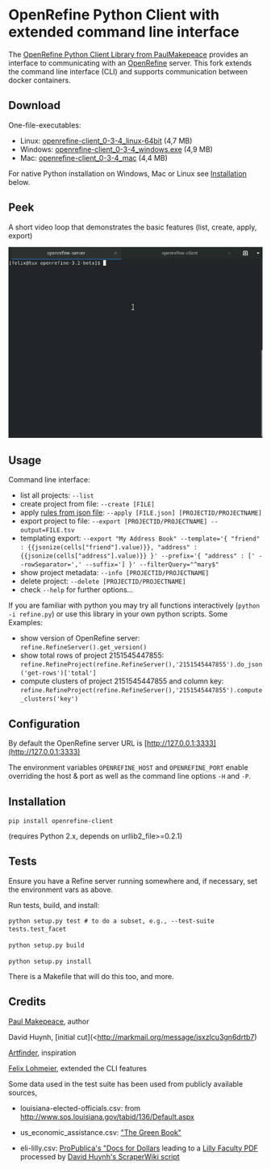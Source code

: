 # OpenRefine Python Client with extended command line interface

The [OpenRefine Python Client Library from PaulMakepeace](https://github.com/PaulMakepeace/refine-client-py) provides an interface to communicating with an [OpenRefine](http://openrefine.org) server. This fork extends the command line interface (CLI) and supports communication between docker containers.

## Download

One-file-executables:

* Linux: [openrefine-client_0-3-4_linux-64bit](https://github.com/opencultureconsulting/openrefine-client/releases/download/v0.3.4/openrefine-client_0-3-4_linux-64bit) (4,7 MB)
* Windows: [openrefine-client_0-3-4_windows.exe](https://github.com/opencultureconsulting/openrefine-client/releases/download/v0.3.4/openrefine-client_0-3-4_windows.exe) (4,9 MB)
* Mac: [openrefine-client_0-3-4_mac](https://github.com/opencultureconsulting/openrefine-client/releases/download/v0.3.4/openrefine-client_0-3-4_mac) (4,4 MB)

For native Python installation on Windows, Mac or Linux see [Installation](#installation) below.

## Peek

A short video loop that demonstrates the basic features (list, create, apply, export)

![video loop that demonstrates basic features](openrefine-client-peek.gif)

## Usage

Command line interface:

- list all projects: `--list`
- create project from file: `--create [FILE]`
- apply [rules from json file](http://kb.refinepro.com/2012/06/google-refine-json-and-my-notepad-or.html): `--apply [FILE.json] [PROJECTID/PROJECTNAME]`
- export project to file: `--export [PROJECTID/PROJECTNAME] --output=FILE.tsv`
- templating export: `--export "My Address Book" --template='{ "friend" : {{jsonize(cells["friend"].value)}}, "address" : {{jsonize(cells["address"].value)}} }' --prefix='{ "address" : [' --rowSeparator=',' --suffix='] }' --filterQuery="^mary$"`
- show project metadata: `--info [PROJECTID/PROJECTNAME]`
- delete project: `--delete [PROJECTID/PROJECTNAME]`
- check `--help` for further options...

If you are familiar with python you may try all functions interactively (`python -i refine.py`) or use this library in your own python scripts. Some Examples:

* show version of OpenRefine server: `refine.RefineServer().get_version()`
* show total rows of project 2151545447855: `refine.RefineProject(refine.RefineServer(),'2151545447855').do_json('get-rows')['total']`
* compute clusters of project 2151545447855 and column key: `refine.RefineProject(refine.RefineServer(),'2151545447855').compute_clusters('key')`

## Configuration

By default the OpenRefine server URL is [http://127.0.0.1:3333](http://127.0.0.1:3333)

The environment variables `OPENREFINE_HOST` and `OPENREFINE_PORT` enable overriding the host & port as well as the command line options `-H` and `-P`.

## Installation

```
pip install openrefine-client
```

(requires Python 2.x, depends on urllib2_file>=0.2.1)

## Tests

Ensure you have a Refine server running somewhere and, if necessary, set the environment vars as above.

Run tests, build, and install:

```
python setup.py test # to do a subset, e.g., --test-suite tests.test_facet

python setup.py build

python setup.py install
```

There is a Makefile that will do this too, and more.

## Credits

[Paul Makepeace](http://paulm.com), author

David Huynh, [initial cut](<http://markmail.org/message/jsxzlcu3gn6drtb7)

[Artfinder](http://www.artfinder.com), inspiration

[Felix Lohmeier](https://felixlohmeier.de), extended the CLI features

Some data used in the test suite has been used from publicly available sources,

- louisiana-elected-officials.csv: from http://www.sos.louisiana.gov/tabid/136/Default.aspx

- us_economic_assistance.csv: ["The Green Book"](http://www.data.gov/raw/1554)

- eli-lilly.csv: [ProPublica's "Docs for Dollars](http://projects.propublica.org/docdollars) leading to a [Lilly Faculty PDF](http://www.lillyfacultyregistry.com/documents/EliLillyFacultyRegistryQ22010.pdf) processed by [David Huynh's ScraperWiki script](http://scraperwiki.com/scrapers/eli-lilly-dollars-for-docs-scraper/edit/)
